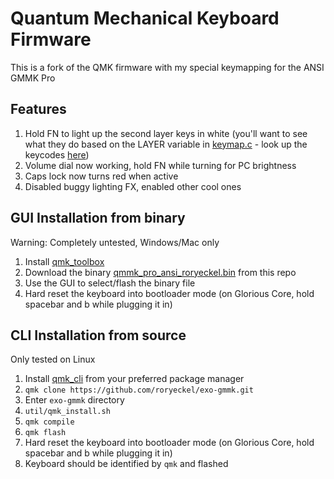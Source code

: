 # Quantum Mechanical Keyboard Firmware

This is a fork of the QMK firmware with my special keymapping for the ANSI GMMK Pro

## Features
1. Hold FN to light up the second layer keys in white (you'll want to see what they do based on the LAYER variable in [keymap.c](https://github.com/roryeckel/exo-gmmk/blob/e11195a1ec17c0f14a3fc4c4a2e45d27ca324a8d/keyboards/gmmk/pro/ansi/keymaps/roryeckel/keymap.c) - look up the keycodes [here](https://github.com/qmk/qmk_firmware/blob/master/docs/keycodes.md))
2. Volume dial now working, hold FN while turning for PC brightness
3. Caps lock now turns red when active
4. Disabled buggy lighting FX, enabled other cool ones

## GUI Installation from binary
Warning: Completely untested, Windows/Mac only
1. Install [qmk_toolbox](https://github.com/qmk/qmk_toolbox)
2. Download the binary [qmmk_pro_ansi_roryeckel.bin](https://github.com/roryeckel/exo-gmmk/blob/master/gmmk_pro_ansi_roryeckel.bin) from this repo
3. Use the GUI to select/flash the binary file
4. Hard reset the keyboard into bootloader mode (on Glorious Core, hold spacebar and b while plugging it in)

## CLI Installation from source
Only tested on Linux
1. Install [qmk_cli](https://github.com/qmk/qmk_cli) from your preferred package manager
2. `qmk clone https://github.com/roryeckel/exo-gmmk.git`
3. Enter `exo-gmmk` directory
4. `util/qmk_install.sh`
5. `qmk compile`
6. `qmk flash`
7. Hard reset the keyboard into bootloader mode (on Glorious Core, hold spacebar and b while plugging it in)
8. Keyboard should be identified by `qmk` and flashed
